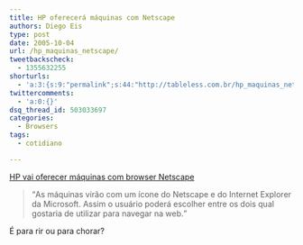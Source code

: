 ```yaml
---
title: HP oferecerá máquinas com Netscape
authors: Diego Eis
type: post
date: 2005-10-04
url: /hp_maquinas_netscape/
tweetbackscheck:
  - 1355632255
shorturls:
  - 'a:3:{s:9:"permalink";s:44:"http://tableless.com.br/hp_maquinas_netscape";s:7:"tinyurl";s:26:"http://tinyurl.com/3cs6uzc";s:4:"isgd";s:19:"http://is.gd/KXOpTD";}'
twittercomments:
  - 'a:0:{}'
dsq_thread_id: 503033697
categories:
  - Browsers
tags:
  - cotidiano

---
```

[HP vai oferecer máquinas com browser Netscape][1] 

<blockquote cite="Info Online">
  <p>
    <q>As máquinas virão com um ícone do Netscape e do Internet Explorer da Microsoft. Assim o usuário poderá escolher entre os dois qual gostaria de utilizar para navegar na web.</q>
  </p>
</blockquote>

É para rir ou para chorar?

 [1]: http://info.abril.com.br/aberto/infonews/102005/04102005-5.shl
